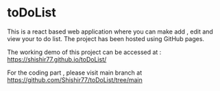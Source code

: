 # toDoList
This is a react based web application where you can make add , edit and view your to do list. 
The project has been hosted using GitHub pages. 

The working demo of this project can be accessed at :
https://shishir77.github.io/toDoList/

For the coding part , please visit main branch at 
https://github.com/Shishir77/toDoList/tree/main

